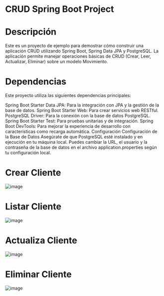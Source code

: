 # CRUD Spring Boot Project
# Descripción
Este es un proyecto de ejemplo para demostrar cómo construir una aplicación CRUD utilizando Spring Boot, Spring Data JPA y PostgreSQL. La aplicación permite manejar operaciones básicas de CRUD (Crear, Leer, Actualizar, Eliminar) sobre un modelo Movimiento.

# Dependencias
Este proyecto utiliza las siguientes dependencias principales:

Spring Boot Starter Data JPA: Para la integración con JPA y la gestión de la base de datos.
Spring Boot Starter Web: Para crear servicios web RESTful.
PostgreSQL Driver: Para la conexión con la base de datos PostgreSQL.
Spring Boot Starter Test: Para pruebas unitarias y de integración.
Spring Boot DevTools: Para mejorar la experiencia de desarrollo con características como recarga automática.
Configuración
Configuración de la Base de Datos
Asegúrate de que PostgreSQL esté instalado y en ejecución en tu máquina local. Puedes cambiar la URL, el usuario y la contraseña de la base de datos en el archivo application.properties según tu configuración local.


# Crear Cliente
![image](https://github.com/user-attachments/assets/c3e3bcc0-00d5-41b6-a248-2b660adca670)
# Listar Cliente
![image](https://github.com/user-attachments/assets/5b423882-2343-4148-8830-f0b0c99200c4)
# Actualiza Cliente
![image](https://github.com/user-attachments/assets/4a8deb6d-3d6c-4813-bd2d-723daf760122)
# Eliminar Cliente
![image](https://github.com/user-attachments/assets/38d22eea-8c11-40d1-bedc-1d82444e2767)


